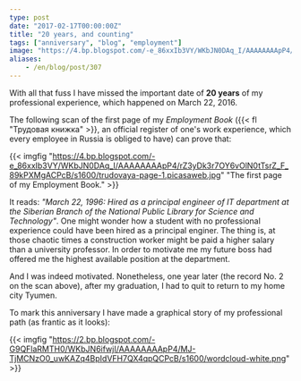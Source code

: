 ```yaml
---
type: post
date: "2017-02-17T00:00:00Z"
title: "20 years, and counting"
tags: ["anniversary", "blog", "employment"]
image: "https://4.bp.blogspot.com/-e_86xxIb3VY/WKbJN0DAq_I/AAAAAAAApP4/rZ3yDk3r7OY6vOlN0tTsrZ_F_89kPXMgACPcB/s1600/trudovaya-page-1.picasaweb.jpg"
aliases:
    - /en/blog/post/307
---
```


With all that fuss I have missed the important date of **20 years** of my professional experience, which happened on March 22, 2016.

The following scan of the first page of my *Employment Book* ({{< fl "Трудовая книжка" >}}, an official register of one's work experience, which every employee in Russia is obliged to have) can prove that:

<!--more-->

{{< imgfig "https://4.bp.blogspot.com/-e_86xxIb3VY/WKbJN0DAq_I/AAAAAAAApP4/rZ3yDk3r7OY6vOlN0tTsrZ_F_89kPXMgACPcB/s1600/trudovaya-page-1.picasaweb.jpg" "The first page of my Employment Book." >}}

It reads: *"March 22, 1996: Hired as a principal engineer of IT department at the Siberian Branch of the National Public Library for Science and Technology"*. One might wonder how a student with no professional experience could have been hired as a principal enginer. The thing is, at those chaotic times a construction worker might be paid a higher salary than a university professor. In order to motivate me my future boss had offered me the highest available position at the department.

And I was indeed motivated. Nonetheless, one year later (the record No. 2 on the scan above), after my graduation, I had to quit to return to my home city Tyumen.

To mark this anniversary I have made a graphical story of my professional path (as frantic as it looks):

{{< imgfig "https://2.bp.blogspot.com/-G9QFlaRMTH0/WKbJN6ifwjI/AAAAAAAApP4/MJ-TjMCNzO0_uwKAZq4BpIdVFH7QX4qpQCPcB/s1600/wordcloud-white.png" >}}
